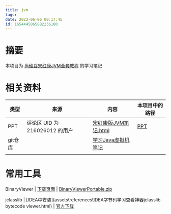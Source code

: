 ```yaml
---
title: jvm
tags: 
date: 2022-06-06 00:17:45
id: 1654445865882236100
---
```

# 摘要

本项目为 [尚硅谷宋红康JVM全套教程](https://www.bilibili.com/video/BV1PJ411n7xZ) 的学习笔记

# 相关资料

| 类型    | 来源                           | 内容                                                         | 本项目中的路径 |
| ------- | ------------------------------ | ------------------------------------------------------------ | -------------- |
| PPT     | 评论区 UID 为 216026012 的用户 | [宋红康版JVM笔记.html](old\PPT\宋红康版JVM笔记.html)         | [PPT](PPT)     |
| git仓库 |                                | [学习Java虚拟机笔记](https://gitee.com/tcl192243051/studyJVM) |                |
|         |                                |                                                              |                |



# 常用工具

BinaryViewer | [下载页面](https://www.proxoft.com/BinaryViewer.aspx) | [BinaryViewerPortable.zip](https://www.proxoft.com/downloads/BinaryViewerPortable.zip) 

jclasslib | [IDEA中安装](assets\references\IDEA字节码学习查看神器jclasslib bytecode viewer.html) | [官方下载](https://github.com/ingokegel/jclasslib/releases) 
